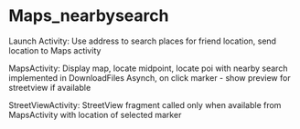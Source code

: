 # Maps_nearbysearch

Launch Activity: Use address to search places for friend location, send location to Maps activity

MapsActivity: Display map, locate midpoint, locate poi with nearby search implemented in DownloadFiles Asynch, on click marker - show preview for streetview if available

StreetViewActivity: StreetView fragment called only when available from MapsActivity with location of selected marker



